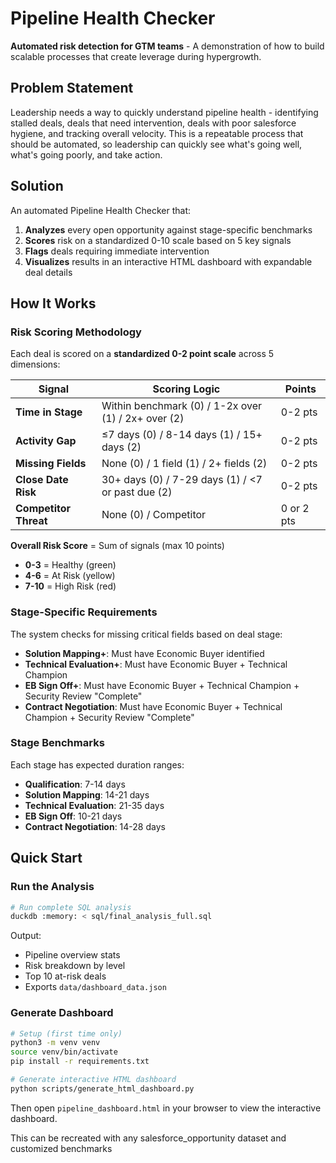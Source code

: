 # Pipeline Health Checker

**Automated risk detection for GTM teams** - A demonstration of how to build scalable processes that create leverage during hypergrowth.

## Problem Statement

Leadership needs a way to quickly understand pipeline health - identifying stalled deals, deals that need intervention, deals with poor salesforce hygiene, and tracking overall velocity.
This is a repeatable process that should be automated, so leadership can quickly see what's going well, what's going poorly, and take action.

## Solution

An automated Pipeline Health Checker that:
1. **Analyzes** every open opportunity against stage-specific benchmarks
2. **Scores** risk on a standardized 0-10 scale based on 5 key signals
3. **Flags** deals requiring immediate intervention
4. **Visualizes** results in an interactive HTML dashboard with expandable deal details


## How It Works

### Risk Scoring Methodology

Each deal is scored on a **standardized 0-2 point scale** across 5 dimensions:

| Signal | Scoring Logic | Points |
|--------|---------------|--------|
| **Time in Stage** | Within benchmark (0) / 1-2x over (1) / 2x+ over (2) | 0-2 pts |
| **Activity Gap** | ≤7 days (0) / 8-14 days (1) / 15+ days (2) | 0-2 pts |
| **Missing Fields** | None (0) / 1 field (1) / 2+ fields (2) | 0-2 pts |
| **Close Date Risk** | 30+ days (0) / 7-29 days (1) / <7 or past due (2) | 0-2 pts |
| **Competitor Threat** | None (0) / Competitor | 0 or 2 pts |

**Overall Risk Score** = Sum of signals (max 10 points)

- **0-3** = Healthy (green)
- **4-6** = At Risk (yellow)
- **7-10** = High Risk (red)

### Stage-Specific Requirements

The system checks for missing critical fields based on deal stage:

- **Solution Mapping+**: Must have Economic Buyer identified
- **Technical Evaluation+**: Must have Economic Buyer + Technical Champion
- **EB Sign Off+**: Must have Economic Buyer + Technical Champion + Security Review "Complete"
- **Contract Negotiation**: Must have Economic Buyer + Technical Champion + Security Review "Complete"

### Stage Benchmarks

Each stage has expected duration ranges:

- **Qualification**: 7-14 days
- **Solution Mapping**: 14-21 days
- **Technical Evaluation**: 21-35 days
- **EB Sign Off**: 10-21 days
- **Contract Negotiation**: 14-28 days


## Quick Start

### Run the Analysis

```bash
# Run complete SQL analysis
duckdb :memory: < sql/final_analysis_full.sql
```

Output:
- Pipeline overview stats
- Risk breakdown by level
- Top 10 at-risk deals
- Exports `data/dashboard_data.json`

### Generate Dashboard

```bash
# Setup (first time only)
python3 -m venv venv
source venv/bin/activate
pip install -r requirements.txt

# Generate interactive HTML dashboard
python scripts/generate_html_dashboard.py
```

Then open `pipeline_dashboard.html` in your browser to view the interactive dashboard.

This can be recreated with any salesforce_opportunity dataset and customized benchmarks

